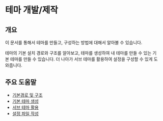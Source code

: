 # 테마 개발/제작
## 개요

이 문서를 통해서 테마를 만들고, 구성하는 방법에 대해서 알아볼 수 있습니다.

테마의 기본 설치 경로와 구조를 알아보고, 테마를 생성하여 내 테마를 만들 수 있는 기본 테마를 만들 수 있습니다.
더 나아가 서브 테마를 활용하여 설정을 구성할 수 있게 도와줍니다.

## 주요 도움말

* [기본경로 및 구조](theme-develop/common-structure.md)
* [기본 테마 생성](theme-develop/common-theme-make.md)
* [서브 테마 활용](theme-develop/sub-theme.md)
* [설정 파일 작성](theme-develop/theme-config-edit.md)
